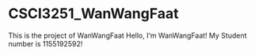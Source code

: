 # CSCI3251_WanWangFaat
This is the project of WanWangFaat
Hello, I‘m WanWangFaat!
My Student number is 1155192592!
